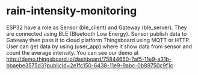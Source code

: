# rain-intensity-monitoring

ESP32 have a role as Sensor (ble_client) and Gateway (ble_server). They are connected using BLE (Bluetooth Low Energy). Sensor publish data to Gateway then pass it to cloud platform Thingsboard using MQTT or HTTP. User can get data by using (user_app) where it show data from sensor and count the average intensity.
You can see our demo at http://demo.thingsboard.io/dashboard/75844650-7af5-11e9-a31b-bbaebe3575d3?publicId=2e1fc150-6438-11e9-9abc-0b89750c9f1c
